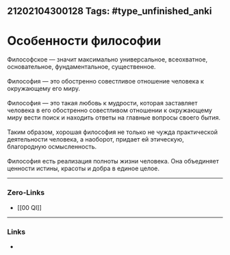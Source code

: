 21202104300128
Tags: #type_unfinished_anki
---
# Особенности философии

Философское — значит максимально универсальное, всеохватное, основательное, фундаментальное, существенное.<br><br>Философия — это обостренно совестливое отношение человека к окружающему его миру.<br><br>Философия — это такая любовь к мудрости, которая заставляет человека в его обостренно совестливом отношении к окружающему миру вести поиск и находить ответы на главные вопросы своего бытия.<br><br>Таким образом, хорошая философия не только не чужда практической деятельности человека, а наоборот, придает ей этическую, благородную осмысленность.<br><br>Философия есть реализация полноты жизни человека. Она объединяет ценности истины, красоты и добра в единое целое.

---
### Zero-Links
- [[00 QI]]
---
### Links
-